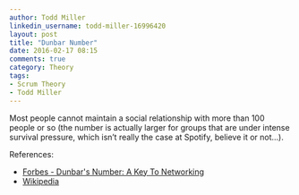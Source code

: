 ```yaml
---
author: Todd Miller
linkedin_username: todd-miller-16996420
layout: post
title: "Dunbar Number"
date: 2016-02-17 08:15
comments: true
category: Theory
tags:
- Scrum Theory
- Todd Miller
---
```


Most people cannot maintain a social relationship with more than 100 people or so (the number is actually larger for groups that are under intense survival pressure, which isn’t really the case at Spotify, believe it or not...).

References:

+ [Forbes - Dunbar's Number: A Key To Networking](http://www.forbes.com/sites/kenmakovsky/2014/08/07/dunbars-number-and-the-need-for-relationship-management/#a9c4c6c125d8)
+ [Wikipedia](https://en.wikipedia.org/wiki/Dunbar%27s_number)
